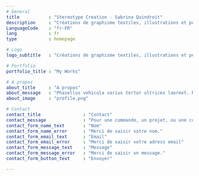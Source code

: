 ```yaml
---
# General
title           : "Stereotype Creation - Sabrina Quindroit"
description     : "Créations de graphisme textiles, illustrations et peintures"
LanguageCode    : "fr-FR"
lang            : fr
type            : homepage

# Logo
logo_subtitle   : "Créations de graphisme textiles, illustrations et peintures"

# Portfolio
portfolio_title : "My Works"

# A propos
about_title     : "A propos"
about_message   : "Phasellus vehicula varius tortor ultrices laoreet. Nulla vitae euismod sem, eget maximus sapien. </p><p>Etiam vestibulum hendrerit felis nec facilisis. Donec justo nisl, euismod nec accumsan vel, efficitur et sapien. Nullam eleifend urna quis neque commodo rhoncus. </p><p>Nulla malesuada tortor vitae nunc pellentesque sollicitudin. Morbi vel diam eget nisi dictum vulputate. Ut dapibus, nunc a rutrum dictum, mauris tellus malesuada nunc, non eleifend dui diam sed ligula. Nunc enim lorem, imperdiet gravida mauris sed, viverra faucibus ipsum. Etiam cursus hendrerit magna, nec volutpat dui convallis eget. Curabitur facilisis tempus neque, id mattis velit commodo ut. Phasellus eget lacus sit amet nunc facilisis tristique."
about_image     : "profile.png"

# Contact
contact_title                : "Contact"
contact_message              : "Pour une commande, un projet, ou une collaboration n'hésitez pas à me contacter :"
contact_form_name_text       : "Nom"
contact_form_name_error      : "Merci de saisir votre nom."
contact_form_email_text      : "Email"
contact_form_email_error     : "Merci de saisir votre adress email"
contact_form_message_text    : "Message"
contact_form_message_error   : "Merci de saisir un message."
contact_form_button_text     : "Envoyer"

---
```

